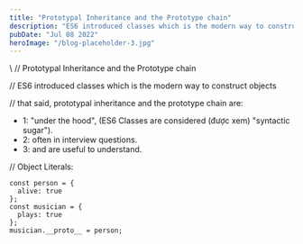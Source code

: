 ```yaml
---
title: "Prototypal Inheritance and the Prototype chain"
description: "ES6 introduced classes which is the modern way to construct objects"
pubDate: "Jul 08 2022"
heroImage: "/blog-placeholder-3.jpg"
---
```


\ // Prototypal Inheritance and the Prototype chain

// ES6 introduced classes which is the modern way to construct objects

// that said, prototypal inheritance and the prototype chain are:

- 1: "under the hood", (ES6 Classes are considered (được xem) "syntactic sugar").
- 2: often in interview questions.
- 3: and are useful to understand.

// Object Literals:

```
const person = {
  alive: true
};
const musician = {
  plays: true
};
musician.__proto__ = person;

```
